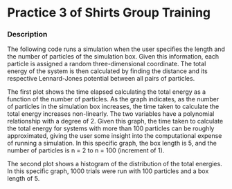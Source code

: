# Practice 3 of Shirts Group Training
### Description
The following code runs a simulation when the user specifies the length and the number of particles of the simulation box. Given this information, each particle is assigned a random three-dimensional coordinate. The total energy of the system is then calculated by finding the distance and its respective Lennard-Jones potential between all pairs of particles. 

The first plot shows the time elapsed calculating the total energy as a function of the number of particles. As the graph indicates, as the number of particles in the simulation box increases, the time taken to calculate the total energy increases non-linearly. The two variables have a polynomial relationship with a degree of 2. Given this graph, the time taken to calculate the total energy for systems with more than 100 particles can be roughly approximated, giving the user some insight into the computational expense of running a simulation. In this specific graph, the box length is 5, and the number of particles is n = 2 to n = 100 (increment of 1).   

The second plot shows a histogram of the distribution of the total energies. In this specific graph, 1000 trials were run with 100 particles and a box length of 5. 
